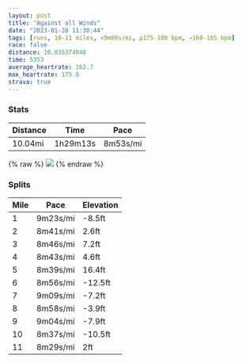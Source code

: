 ```yaml
---
layout: post
title: "Against all Winds"
date: "2023-01-28 11:30:44"
tags: [runs, 10-11 miles, <9m00s/mi, μ175-180 bpm, →160-165 bpm]
race: false
distance: 10.035374048
time: 5353
average_heartrate: 162.7
max_heartrate: 175.0
strava: true
---
```


### Stats

| Distance | Time | Pace |
|----------|------|------|
|10.04mi|1h29m13s|8m53s/mi|

{% raw %}
<img src='https://maps.googleapis.com/maps/api/staticmap?maptype=roadmap&path=enc:a_wwFlutbMoC~Hc@vA]f@i@WeAy@`Af@TRe@[i@Oc@dAQRGAgCaBwBaBgAm@iBoAa@HOAi@UiCgBoAq@}@y@eAu@kD{BiA{@g@U_@[a@y@Qg@@g@Je@Aa@{@cBgBgAk@a@u@s@u@e@yAiAa@Om@q@cAm@aCgBoBkAsByAe@Qo@g@a@MWEm@DMCcDwBSKu@Dc@SyAKyBWcAe@yAoAeDsBc@]eAEiByAiC}Ay@o@c@Mu@@c@I[[Yg@S}@m@_Ag@UeAUo@[[Ys@iAm@w@i@i@u@OeBoAKQo@a@u@KSKwAeAk@Bs@A_DkBk@YyAi@m@e@YCqBwAu@]kBkA{BmAkA_AwByAsCaBq@]{FqDcAg@eBsAkCyAcEkCkC{AqCoAmBkAwBuAiB_BeHsEsAgAqEoCm@e@cCyAoA_AuCaBc@]uAw@{EcD_By@kGuDsDeCmCcBcB_A{AeAk@UiB{AaAs@qBiAaAy@iBeA_@e@oAs@_@a@g@Uw@w@iAo@m@Uq@c@yAsAoAc@sBiAqBmAuB_Ay@m@oBgA_Aw@aAg@QOkAk@}AyAo@KcAy@}BcAwCcBuCyB_DoCyCwC{@cA?FVNh@n@tBtB`HxFjCxA`Al@z@b@jAb@fA~@^FtBdBvAx@ZNbGzDj@ZpAf@jDrBn@b@`AXvBfBpAv@f@R|BhBdAr@f@RNTh@`@lD|BtBnAjCnBv@`@fBrAlGtDlBpAx@l@dAh@nBxAzAt@`C`Bb@^|DdCfB~@vCvBzGdEpEdC\ZnAx@h@f@dBdAbCrB~DjCz@b@dA^z@f@jQvKhAv@tD|BvAv@\LRRjAp@vE|Cf@VpAz@n@V^Z|BrApA|@PHN@XT`Ct@dAl@`At@h@VbBPv@`@HNDRJJFKJB`AbAh@\nBdBX\nA|@l@d@tAf@jB^p@f@RRn@lBd@n@ZNf@Ej@L\^zD`Cv@|@^XJD\?^LbDvAbBlA\j@\V^L~CDb@Fn@T\EZB\Pj@h@pBtAVF`@OVAxBnAvE~C^RjBzAdAj@tBzA`Ah@jEvDVN^`@x@jAn@pAPt@?r@Fd@z@l@Pj@ZVfBz@bE|B~B`BZb@v@f@^Nl@DfAd@x@n@^RbAr@v@^fAv@nAp@XENi@&key=AIzaSyC1MId7bFpkLXNAaYhBSTb8jLyiSqzbDtM&size=800x800&markers=color:yellow|label:S|40.75521,-74.00295&markers=color:green|label:F|40.75692999999999,-74.00498999999984'>
{% endraw %}

### Splits

| Mile | Pace | Elevation |
|------|------|-----------|
|1|9m23s/mi|-8.5ft|
|2|8m41s/mi|2.6ft|
|3|8m46s/mi|7.2ft|
|4|8m43s/mi|4.6ft|
|5|8m39s/mi|16.4ft|
|6|8m56s/mi|-12.5ft|
|7|9m09s/mi|-7.2ft|
|8|8m58s/mi|-3.9ft|
|9|9m04s/mi|-7.9ft|
|10|8m37s/mi|-10.5ft|
|11|8m29s/mi|2ft|
